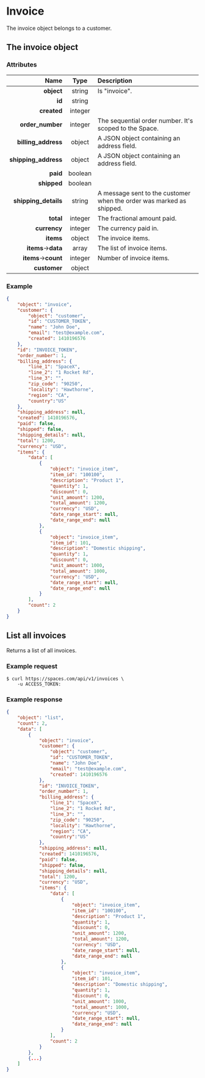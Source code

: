 Invoice
=======

The invoice object belongs to a customer.

The invoice object
------------------

### Attributes

Name | Type | Description
--:|:-:|:--
**object** | string | Is "invoice".
**id** | string |
**created** | integer |
**order_number** | integer | The sequential order number. It's scoped to the Space.
**billing_address** | object | A JSON object containing an address field.
**shipping_address** | object | A JSON object containing an address field.
**paid** | boolean |
**shipped** | boolean |
**shipping_details** | string | A message sent to the customer when the order was marked as shipped.
**total** | integer | The fractional amount paid.
**currency** | integer | The currency paid in.
**items** | object | The invoice items.
**items**->**data** | array | The list of invoice items.
**items**->**count** | integer | Number of invoice items.
**customer** | object |

### Example

```json
{
	"object": "invoice",
	"customer": {
		"object": "customer",
		"id": "CUSTOMER_TOKEN",
		"name": "John Doe",
		"email": "test@example.com",
		"created": 1410196576
	},
	"id": "INVOICE_TOKEN",
	"order_number": 1,
	"billing_address": {
		"line_1": "SpaceX",
		"line_2": "1 Rocket Rd",
		"line_3": "",
		"zip_code": "90250",
		"locality": "Hawthorne",
		"region": "CA",
		"country":"US"
	},
	"shipping_address": null,
	"created": 1410196576,
	"paid": false,
	"shipped": false,
	"shipping_details": null,
	"total": 1200,
	"currency": "USD",
	"items": {
		"data": [
			{
				"object": "invoice_item",
				"item_id": "100100",
				"description": "Product 1",
				"quantity": 1,
				"discount": 0,
				"unit_amount": 1200,
				"total_amount": 1200,
				"currency": "USD",
				"date_range_start": null,
				"date_range_end": null
			},
			{
				"object": "invoice_item",
				"item_id": 101,
				"description": "Domestic shipping",
				"quantity": 1,
				"discount": 0,
				"unit_amount": 1000,
				"total_amount": 1000,
				"currency": "USD",
				"date_range_start": null,
				"date_range_end": null
			}
		],
		"count": 2
	}
}
```

List all invoices
-----------------
Returns a list of all invoices.

### Example request

	$ curl https://spaces.com/api/v1/invoices \
		-u ACCESS_TOKEN:

### Example response

```json
{
	"object": "list",
	"count": 2,
	"data": [
		{
			"object": "invoice",
			"customer": {
				"object": "customer",
				"id": "CUSTOMER_TOKEN",
				"name": "John Doe",
				"email": "test@example.com",
				"created": 1410196576
			},
			"id": "INVOICE_TOKEN",
			"order_number": 1,
			"billing_address": {
				"line_1": "SpaceX",
				"line_2": "1 Rocket Rd",
				"line_3": "",
				"zip_code": "90250",
				"locality": "Hawthorne",
				"region": "CA",
				"country":"US"
			},
			"shipping_address": null,
			"created": 1410196576,
			"paid": false,
			"shipped": false,
			"shipping_details": null,
			"total": 1200,
			"currency": "USD",
			"items": {
				"data": [
					{
						"object": "invoice_item",
						"item_id": "100100",
						"description": "Product 1",
						"quantity": 1,
						"discount": 0,
						"unit_amount": 1200,
						"total_amount": 1200,
						"currency": "USD",
						"date_range_start": null,
						"date_range_end": null
					},
					{
						"object": "invoice_item",
						"item_id": 101,
						"description": "Domestic shipping",
						"quantity": 1,
						"discount": 0,
						"unit_amount": 1000,
						"total_amount": 1000,
						"currency": "USD",
						"date_range_start": null,
						"date_range_end": null
					}
				],
				"count": 2
			}
		},
		{...}
	]
}
```